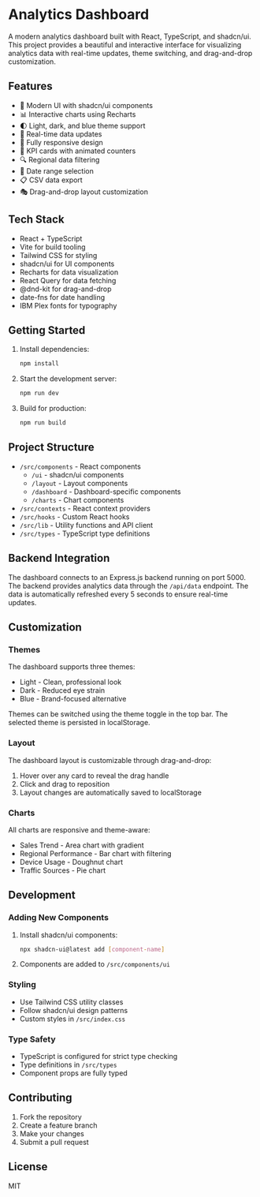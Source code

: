 # Analytics Dashboard

A modern analytics dashboard built with React, TypeScript, and shadcn/ui. This project provides a beautiful and interactive interface for visualizing analytics data with real-time updates, theme switching, and drag-and-drop customization.

## Features

- 🎨 Modern UI with shadcn/ui components
- 📊 Interactive charts using Recharts
- 🌓 Light, dark, and blue theme support
- 🔄 Real-time data updates
- 📱 Fully responsive design
- 🎯 KPI cards with animated counters
- 🔍 Regional data filtering
- 📅 Date range selection
- 📋 CSV data export
- 🎭 Drag-and-drop layout customization

## Tech Stack

- React + TypeScript
- Vite for build tooling
- Tailwind CSS for styling
- shadcn/ui for UI components
- Recharts for data visualization
- React Query for data fetching
- @dnd-kit for drag-and-drop
- date-fns for date handling
- IBM Plex fonts for typography

## Getting Started

1. Install dependencies:
   ```bash
   npm install
   ```

2. Start the development server:
   ```bash
   npm run dev
   ```

3. Build for production:
   ```bash
   npm run build
   ```

## Project Structure

- `/src/components` - React components
  - `/ui` - shadcn/ui components
  - `/layout` - Layout components
  - `/dashboard` - Dashboard-specific components
  - `/charts` - Chart components
- `/src/contexts` - React context providers
- `/src/hooks` - Custom React hooks
- `/src/lib` - Utility functions and API client
- `/src/types` - TypeScript type definitions

## Backend Integration

The dashboard connects to an Express.js backend running on port 5000. The backend provides analytics data through the `/api/data` endpoint. The data is automatically refreshed every 5 seconds to ensure real-time updates.

## Customization

### Themes

The dashboard supports three themes:
- Light - Clean, professional look
- Dark - Reduced eye strain
- Blue - Brand-focused alternative

Themes can be switched using the theme toggle in the top bar. The selected theme is persisted in localStorage.

### Layout

The dashboard layout is customizable through drag-and-drop:
1. Hover over any card to reveal the drag handle
2. Click and drag to reposition
3. Layout changes are automatically saved to localStorage

### Charts

All charts are responsive and theme-aware:
- Sales Trend - Area chart with gradient
- Regional Performance - Bar chart with filtering
- Device Usage - Doughnut chart
- Traffic Sources - Pie chart

## Development

### Adding New Components

1. Install shadcn/ui components:
   ```bash
   npx shadcn-ui@latest add [component-name]
   ```

2. Components are added to `/src/components/ui`

### Styling

- Use Tailwind CSS utility classes
- Follow shadcn/ui design patterns
- Custom styles in `/src/index.css`

### Type Safety

- TypeScript is configured for strict type checking
- Type definitions in `/src/types`
- Component props are fully typed

## Contributing

1. Fork the repository
2. Create a feature branch
3. Make your changes
4. Submit a pull request

## License

MIT
